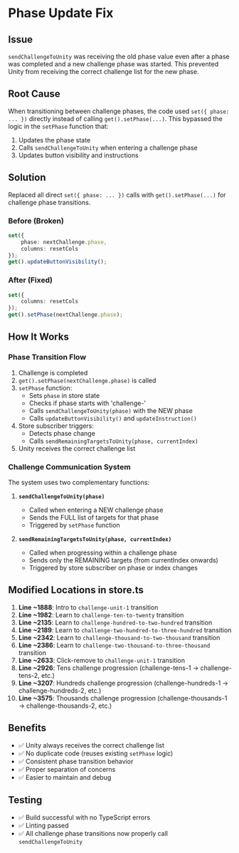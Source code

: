 # Phase Update Fix

## Issue
`sendChallengeToUnity` was receiving the old phase value even after a phase was completed and a new challenge phase was started. This prevented Unity from receiving the correct challenge list for the new phase.

## Root Cause
When transitioning between challenge phases, the code used `set({ phase: ... })` directly instead of calling `get().setPhase(...)`. This bypassed the logic in the `setPhase` function that:
1. Updates the phase state
2. Calls `sendChallengeToUnity` when entering a challenge phase
3. Updates button visibility and instructions

## Solution
Replaced all direct `set({ phase: ... })` calls with `get().setPhase(...)` for challenge phase transitions.

### Before (Broken)
```typescript
set({
    phase: nextChallenge.phase,
    columns: resetCols
});
get().updateButtonVisibility();
```

### After (Fixed)
```typescript
set({
    columns: resetCols
});
get().setPhase(nextChallenge.phase);
```

## How It Works

### Phase Transition Flow
1. Challenge is completed
2. `get().setPhase(nextChallenge.phase)` is called
3. `setPhase` function:
   - Sets `phase` in store state
   - Checks if phase starts with 'challenge-'
   - Calls `sendChallengeToUnity(phase)` with the NEW phase
   - Calls `updateButtonVisibility()` and `updateInstruction()`
4. Store subscriber triggers:
   - Detects phase change
   - Calls `sendRemainingTargetsToUnity(phase, currentIndex)`
5. Unity receives the correct challenge list

### Challenge Communication System
The system uses two complementary functions:

1. **`sendChallengeToUnity(phase)`**
   - Called when entering a NEW challenge phase
   - Sends the FULL list of targets for that phase
   - Triggered by `setPhase` function

2. **`sendRemainingTargetsToUnity(phase, currentIndex)`**
   - Called when progressing within a challenge phase
   - Sends only the REMAINING targets (from currentIndex onwards)
   - Triggered by store subscriber on phase or index changes

## Modified Locations in store.ts

1. **Line ~1888**: Intro to `challenge-unit-1` transition
2. **Line ~1982**: Learn to `challenge-ten-to-twenty` transition
3. **Line ~2135**: Learn to `challenge-hundred-to-two-hundred` transition
4. **Line ~2189**: Learn to `challenge-two-hundred-to-three-hundred` transition
5. **Line ~2342**: Learn to `challenge-thousand-to-two-thousand` transition
6. **Line ~2386**: Learn to `challenge-two-thousand-to-three-thousand` transition
7. **Line ~2633**: Click-remove to `challenge-unit-1` transition
8. **Line ~2926**: Tens challenge progression (challenge-tens-1 → challenge-tens-2, etc.)
9. **Line ~3207**: Hundreds challenge progression (challenge-hundreds-1 → challenge-hundreds-2, etc.)
10. **Line ~3575**: Thousands challenge progression (challenge-thousands-1 → challenge-thousands-2, etc.)

## Benefits
- ✅ Unity always receives the correct challenge list
- ✅ No duplicate code (reuses existing `setPhase` logic)
- ✅ Consistent phase transition behavior
- ✅ Proper separation of concerns
- ✅ Easier to maintain and debug

## Testing
- ✅ Build successful with no TypeScript errors
- ✅ Linting passed
- ✅ All challenge phase transitions now properly call `sendChallengeToUnity`
